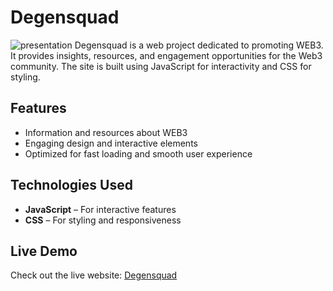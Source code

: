 

# Degensquad
![presentation](img/presentation.gif)
Degensquad is a web project dedicated to promoting WEB3. It provides insights, resources, and engagement opportunities for the Web3 community. The site is built using JavaScript for interactivity and CSS for styling.

## Features
- Information and resources about WEB3
- Engaging design and interactive elements
- Optimized for fast loading and smooth user experience

## Technologies Used
- **JavaScript** – For interactive features
- **CSS** – For styling and responsiveness

## Live Demo
Check out the live website: [Degensquad](https://degensquad.vercel.app/)

